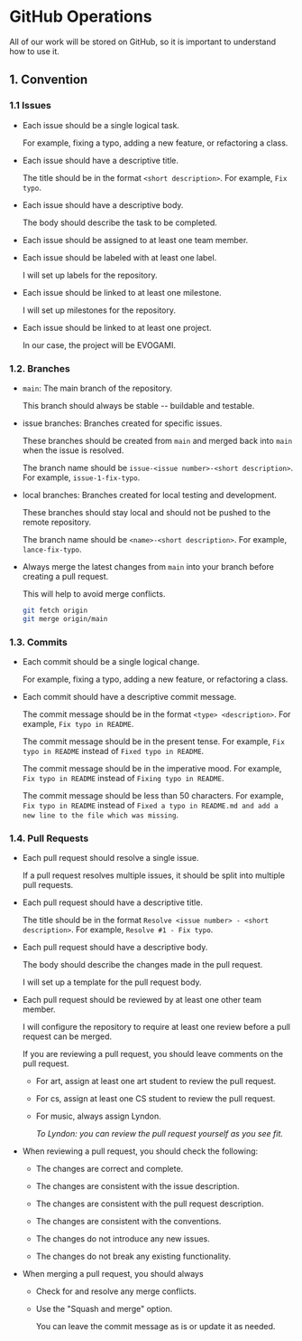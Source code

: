 # GitHub Operations

All of our work will be stored on GitHub, so it is important to understand how to use it. 

## 1. Convention

### 1.1 Issues

- Each issue should be a single logical task. 

  For example, fixing a typo, adding a new feature, or refactoring a class.

- Each issue should have a descriptive title.

    The title should be in the format `<short description>`. For example, `Fix typo`.

- Each issue should have a descriptive body.

    The body should describe the task to be completed.

- Each issue should be assigned to at least one team member.

- Each issue should be labeled with at least one label.

    I will set up labels for the repository.

- Each issue should be linked to at least one milestone.

    I will set up milestones for the repository.

- Each issue should be linked to at least one project.

    In our case, the project will be EVOGAMI.

### 1.2. Branches

- `main`: The main branch of the repository. 

  This branch should always be stable -- buildable and testable.

- issue branches: Branches created for specific issues. 

  These branches should be created from `main` and merged back into `main` when the issue is resolved.

  The branch name should be `issue-<issue number>-<short description>`. For example, `issue-1-fix-typo`.

- local branches: Branches created for local testing and development.

  These branches should stay local and should not be pushed to the remote repository.

  The branch name should be `<name>-<short description>`. For example, `lance-fix-typo`.

- Always merge the latest changes from `main` into your branch before creating a pull request.

    This will help to avoid merge conflicts.

    ```sh
    git fetch origin
    git merge origin/main
    ```

### 1.3. Commits

- Each commit should be a single logical change. 

  For example, fixing a typo, adding a new feature, or refactoring a class.

- Each commit should have a descriptive commit message.
    
  The commit message should be in the format `<type> <description>`. For example, `Fix typo in README`.

    The commit message should be in the present tense. For example, `Fix typo in README` instead of `Fixed typo in README`.

    The commit message should be in the imperative mood. For example, `Fix typo in README` instead of `Fixing typo in README`.

    The commit message should be less than 50 characters. For example, `Fix typo in README` instead of `Fixed a typo in README.md and add a new line to the file which was missing`.

### 1.4. Pull Requests

- Each pull request should resolve a single issue.

    If a pull request resolves multiple issues, it should be split into multiple pull requests.

- Each pull request should have a descriptive title.

    The title should be in the format `Resolve <issue number> - <short description>`. For example, `Resolve #1 - Fix typo`.

- Each pull request should have a descriptive body.

    The body should describe the changes made in the pull request.

    I will set up a template for the pull request body.

- Each pull request should be reviewed by at least one other team member.

    I will configure the repository to require at least one review before a pull request can be merged.

    If you are reviewing a pull request, you should leave comments on the pull request.

    - For art, assign at least one art student to review the pull request.

    - For cs, assign at least one CS student to review the pull request.

    - For music, always assign Lyndon. 
    
        *To Lyndon: you can review the pull request yourself as you see fit.*

- When reviewing a pull request, you should check the following:

    - The changes are correct and complete.

    - The changes are consistent with the issue description.

    - The changes are consistent with the pull request description.

    - The changes are consistent with the conventions.

    - The changes do not introduce any new issues.

    - The changes do not break any existing functionality.

- When merging a pull request, you should always

    - Check for and resolve any merge conflicts.

    - Use the "Squash and merge" option.

        You can leave the commit message as is or update it as needed.